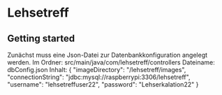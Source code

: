 ﻿# Lehsetreff

## Getting started

Zunächst muss eine Json-Datei zur Datenbankkonfiguration angelegt werden.
Im Ordner: src/main/java/com/lehsetreff/controllers
Dateiname: dbConfig.json
Inhalt:
{
"imageDirectory": "/lehsetreff/images",
"connectionString": "jdbc:mysql://raspberrypi:3306/lehsetreff",
"username": "lehsetreffuser22",
"password": "Lehserkalation22"
}
